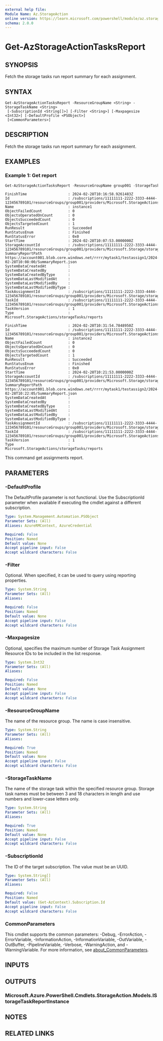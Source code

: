 ```yaml
---
external help file:
Module Name: Az.StorageAction
online version: https://learn.microsoft.com/powershell/module/az.storageaction/get-azstorageactiontasksreport
schema: 2.0.0
---
```


# Get-AzStorageActionTasksReport

## SYNOPSIS
Fetch the storage tasks run report summary for each assignment.

## SYNTAX

```
Get-AzStorageActionTasksReport -ResourceGroupName <String> -StorageTaskName <String>
 [-SubscriptionId <String[]>] [-Filter <String>] [-Maxpagesize <Int32>] [-DefaultProfile <PSObject>]
 [<CommonParameters>]
```

## DESCRIPTION
Fetch the storage tasks run report summary for each assignment.

## EXAMPLES

### Example 1: Get report
```powershell
Get-AzStorageActionTasksReport -ResourceGroupName group001 -StorageTaskName mytask1 | Format-List
```

```output
FinishTime                   : 2024-02-28T10:16:58.9261483Z
Id                           : /subscriptions/11111111-2222-3333-4444-123456789101/resourceGroups/group001/providers/Microsoft.StorageActions/storageTasks/mytask1/reports/instance1
Name                         : instance1
ObjectFailedCount            : 0
ObjectsOperatedOnCount       : 0
ObjectsSucceededCount        : 0
ObjectsTargetedCount         : 1
RunResult                    : Succeeded
RunStatusEnum                : Finished
RunStatusError               : 0x0
StartTime                    : 2024-02-28T10:07:53.0000000Z
StorageAccountId             : /subscriptions/11111111-2222-3333-4444-123456789101/resourceGroups/group001/providers/Microsoft.Storage/storageAccounts/account001
SummaryReportPath            : https://account001.blob.core.windows.net/rrrr/mytask1/testassign1/2024-02-28T10:08:00/SummaryReport.json
SystemDataCreatedAt          : 
SystemDataCreatedBy          : 
SystemDataCreatedByType      : 
SystemDataLastModifiedAt     : 
SystemDataLastModifiedBy     : 
SystemDataLastModifiedByType : 
TaskAssignmentId             : /subscriptions/11111111-2222-3333-4444-123456789101/resourceGroups/group001/providers/Microsoft.Storage/storageAccounts/account001/storageTaskAssignments/testassign1
TaskId                       : /subscriptions/11111111-2222-3333-4444-123456789101/resourceGroups/group001/providers/Microsoft.StorageActions/storageTasks/mytask1 
TaskVersion                  : 1
Type                         : Microsoft.StorageActions/storageTasks/reports

FinishTime                   : 2024-02-28T10:31:54.7848950Z
Id                           : /subscriptions/11111111-2222-3333-4444-123456789101/resourceGroups/group001/providers/Microsoft.StorageActions/storageTasks/mytask1/reports/instance2
Name                         : instance2
ObjectFailedCount            : 0
ObjectsOperatedOnCount       : 0
ObjectsSucceededCount        : 0
ObjectsTargetedCount         : 1
RunResult                    : Succeeded
RunStatusEnum                : Finished
RunStatusError               : 0x0
StartTime                    : 2024-02-28T10:21:53.0000000Z
StorageAccountId             : /subscriptions/11111111-2222-3333-4444-123456789101/resourceGroups/group001/providers/Microsoft.Storage/storageAccounts/account001
SummaryReportPath            : https://account001.blob.core.windows.net/rrrr/mytask1/testassign2/2024-02-28T10:22:05/SummaryReport.json
SystemDataCreatedAt          : 
SystemDataCreatedBy          : 
SystemDataCreatedByType      : 
SystemDataLastModifiedAt     : 
SystemDataLastModifiedBy     : 
SystemDataLastModifiedByType : 
TaskAssignmentId             : /subscriptions/11111111-2222-3333-4444-123456789101/resourceGroups/group001/providers/Microsoft.Storage/storageAccounts/account001/storageTaskAssignments/testassign2
TaskId                       : /subscriptions/11111111-2222-3333-4444-123456789101/resourceGroups/group001/providers/Microsoft.StorageActions/storageTasks/mytask1 
TaskVersion                  : 1
Type                         : Microsoft.StorageActions/storageTasks/reports
```

This command get assignments report.

## PARAMETERS

### -DefaultProfile
The DefaultProfile parameter is not functional.
Use the SubscriptionId parameter when available if executing the cmdlet against a different subscription.

```yaml
Type: System.Management.Automation.PSObject
Parameter Sets: (All)
Aliases: AzureRMContext, AzureCredential

Required: False
Position: Named
Default value: None
Accept pipeline input: False
Accept wildcard characters: False
```

### -Filter
Optional.
When specified, it can be used to query using reporting properties.

```yaml
Type: System.String
Parameter Sets: (All)
Aliases:

Required: False
Position: Named
Default value: None
Accept pipeline input: False
Accept wildcard characters: False
```

### -Maxpagesize
Optional, specifies the maximum number of Storage Task Assignment Resource IDs to be included in the list response.

```yaml
Type: System.Int32
Parameter Sets: (All)
Aliases:

Required: False
Position: Named
Default value: None
Accept pipeline input: False
Accept wildcard characters: False
```

### -ResourceGroupName
The name of the resource group.
The name is case insensitive.

```yaml
Type: System.String
Parameter Sets: (All)
Aliases:

Required: True
Position: Named
Default value: None
Accept pipeline input: False
Accept wildcard characters: False
```

### -StorageTaskName
The name of the storage task within the specified resource group.
Storage task names must be between 3 and 18 characters in length and use numbers and lower-case letters only.

```yaml
Type: System.String
Parameter Sets: (All)
Aliases:

Required: True
Position: Named
Default value: None
Accept pipeline input: False
Accept wildcard characters: False
```

### -SubscriptionId
The ID of the target subscription.
The value must be an UUID.

```yaml
Type: System.String[]
Parameter Sets: (All)
Aliases:

Required: False
Position: Named
Default value: (Get-AzContext).Subscription.Id
Accept pipeline input: False
Accept wildcard characters: False
```

### CommonParameters
This cmdlet supports the common parameters: -Debug, -ErrorAction, -ErrorVariable, -InformationAction, -InformationVariable, -OutVariable, -OutBuffer, -PipelineVariable, -Verbose, -WarningAction, and -WarningVariable. For more information, see [about_CommonParameters](http://go.microsoft.com/fwlink/?LinkID=113216).

## INPUTS

## OUTPUTS

### Microsoft.Azure.PowerShell.Cmdlets.StorageAction.Models.IStorageTaskReportInstance

## NOTES

## RELATED LINKS

